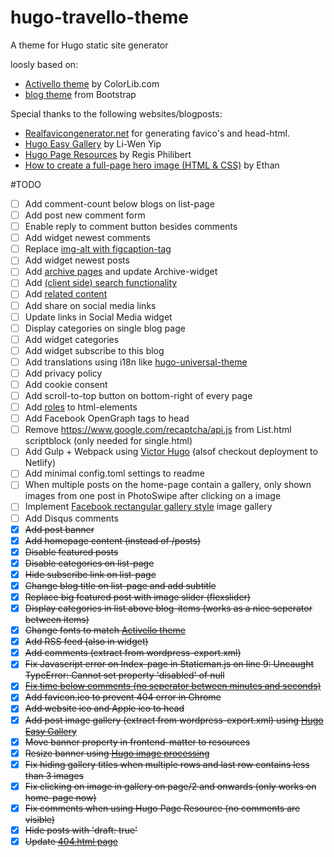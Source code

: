 # hugo-travello-theme
A theme for Hugo static site generator

loosly based on:
- [Activello theme][2] by ColorLib.com
- [blog theme][3] from Bootstrap

Special thanks to the following websites/blogposts:
- [Realfavicongenerator.net][12] for generating favico's and head-html.
- [Hugo Easy Gallery][13] by Li-Wen Yip
- [Hugo Page Resources][14] by Regis Philibert
- [How to create a full-page hero image (HTML & CSS)][17] by Ethan

#TODO
- [ ] Add comment-count below blogs on list-page 
- [ ] Add post new comment form
- [ ] Enable reply to comment button besides comments
- [ ] Add widget newest comments
- [ ] Replace [img-alt with figcaption-tag][9]
- [ ] Add widget newest posts
- [ ] Add [archive pages][4] and update Archive-widget
- [ ] Add [(client side) search functionality][7]
- [ ] Add [related content][1]
- [ ] Add share on social media links
- [ ] Update links in Social Media widget
- [ ] Display categories on single blog page
- [ ] Add widget categories
- [ ] Add widget subscribe to this blog
- [ ] Add translations using i18n like [hugo-universal-theme][5]
- [ ] Add privacy policy
- [ ] Add cookie consent
- [ ] Add scroll-to-top button on bottom-right of every page
- [ ] Add [roles][6] to html-elements
- [ ] Add Facebook OpenGraph tags to head
- [ ] Remove https://www.google.com/recaptcha/api.js from List.html scriptblock (only needed for single.html) 
- [ ] Add Gulp + Webpack using [Victor Hugo][8] (alsof checkout deployment to Netlify)
- [ ] Add minimal config.toml settings to readme
- [ ] When multiple posts on the home-page contain a gallery, only shown images from one post in PhotoSwipe after clicking on a image
- [ ] Implement [Facebook rectangular gallery style][16] image gallery
- [ ] Add Disqus comments
- [x] ~~Add post banner~~
- [X] ~~Add homepage content (instead of /posts)~~
- [X] ~~Disable featured posts~~
- [X] ~~Disable categories on list-page~~
- [X] ~~Hide subscribe link on list-page~~
- [X] ~~Change blog title on list-page and add subtitle~~
- [X] ~~Replace big featured post with image slider (flexslider)~~
- [x] ~~Display categories in list above blog-items (works as a nice seperator between items)~~
- [X] ~~Change fonts to match [Activello theme][2]~~
- [X] ~~Add RSS feed (also in widget)~~
- [X] ~~Add comments (extract from wordpress-export.xml)~~
- [X] ~~Fix Javascript error on Index-page in Staticman.js on line 9: Uncaught TypeError: Cannot set property 'disabled' of null~~
- [X] ~~[Fix time below comments (no seperator between minutes and seconds)][11]~~
- [X] ~~Add favicon.ico to prevent 404 error in Chrome~~
- [X] ~~Add website ico and Apple ico to head~~
- [X] ~~Add post image gallery (extract from wordpress-export.xml) using [Hugo Easy Gallery][13]~~
- [x] ~~Move banner property in frontend-matter to resources~~
- [x] ~~Resize banner using [Hugo image processing][15]~~
- [x] ~~Fix hiding gallery titles when multiple rows and last row contains less than 3 images~~
- [x] ~~Fix clicking on image in gallery on page/2 and onwards (only works on home-page now)~~
- [x] ~~Fix comments when using Hugo Page Resource (no comments are visible)~~
- [x] ~~Hide posts with 'draft: true'~~
- [x] ~~Update [404.html page][10]~~

[1]: https://gohugo.io/content-management/related/
[2]: https://github.com/puikinsh/activello
[3]: https://getbootstrap.com/docs/4.1/examples/blog/
[4]: https://blog.atj.me/2017/10/generate-yearly-and-monthly-archive-pages-with-hugo-sections/
[5]: https://github.com/devcows/hugo-universal-theme
[6]: https://stackoverflow.com/questions/10403138/what-is-the-purpose-of-the-role-attribute-in-html
[7]: https://gist.github.com/eddiewebb/735feb48f50f0ddd65ae5606a1cb41ae#sample
[8]: https://github.com/netlify/victor-hugo
[9]: https://www.junian.net/hugo-image-figure-wrap/
[10]: https://gohugo.io/templates/404/
[11]: https://gohugohq.com/howto/hugo-dateformat/
[12]: https://realfavicongenerator.net
[13]: https://github.com/liwenyip/hugo-easy-gallery/
[14]: https://regisphilibert.com/blog/2018/01/hugo-page-resources-and-how-to-use-them/
[15]: https://gohugo.io/content-management/image-processing/
[16]: https://en.support.wordpress.com/gallery/#examples-of-gallery-styles
[17]: https://codetheweb.blog/2017/12/07/fullscreen-image-hero/